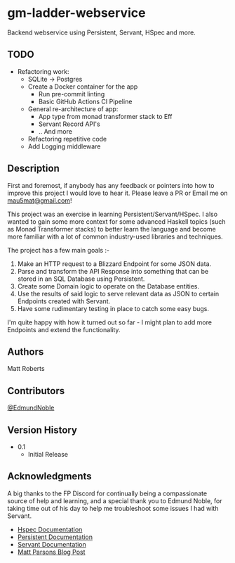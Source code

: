 # gm-ladder-webservice
Backend webservice using Persistent, Servant, HSpec and more.

## TODO
 
- Refactoring work:
  - SQLite -> Postgres
  - Create a Docker container for the app
    - Run pre-commit linting 
    - Basic GitHub Actions CI Pipeline
  - General re-architecture of app:
    - App type from monad transformer stack to Eff
    - Servant Record API's
    - .. And more
  - Refactoring repetitive code
  - Add Logging middleware
  
## Description

First and foremost, if anybody has any feedback or pointers into how to improve this project I would love to hear it.  Please leave a PR or Email me on mau5mat@gmail.com!

This project was an exercise in learning Persistent/Servant/HSpec.  I also wanted to gain some more context for some advanced Haskell topics (such as Monad Transformer stacks) to better learn the language and become more familiar with a lot of common industry-used libraries and techniques.

The project has a few main goals :-

1.  Make an HTTP request to a Blizzard Endpoint for some JSON data.
2.  Parse and transform the API Response into something that can be stored in an SQL Database using Persistent.
3.  Create some Domain logic to operate on the Database entities.
4.  Use the results of said logic to serve relevant data as JSON to certain Endpoints created with Servant.
5.  Have some rudimentary testing in place to catch some easy bugs.

I'm quite happy with how it turned out so far - I might plan to add more Endpoints and extend the functionality.  

## Authors

Matt Roberts

## Contributors

[@EdmundNoble](https://github.com/edmundnoble])

## Version History

* 0.1
    * Initial Release

## Acknowledgments

A big thanks to the FP Discord for continually being a compassionate source of help and learning, and a special thank you to Edmund Noble, for taking time out of his day to help me troubleshoot some issues I had with Servant.

* [Hspec Documentation](https://hspec.github.io/)
* [Persistent Documentation](https://www.yesodweb.com/book/persistent)
* [Servant Documentation](https://docs.servant.dev/en/stable/tutorial/index.html)
* [Matt Parsons Blog Post](https://www.parsonsmatt.org/2016/07/08/servant-persistent_updated.html)
